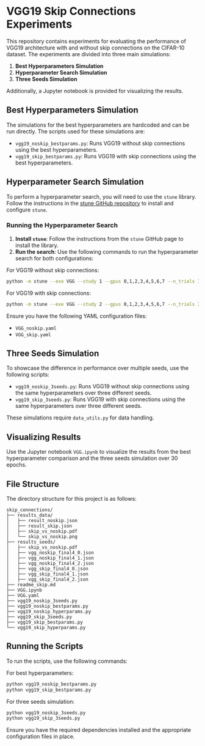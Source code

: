 # VGG19 Skip Connections Experiments

This repository contains experiments for evaluating the performance of VGG19 architecture with and without skip connections on the CIFAR-10 dataset. The experiments are divided into three main simulations:

1. **Best Hyperparameters Simulation**
2. **Hyperparameter Search Simulation**
3. **Three Seeds Simulation**

Additionally, a Jupyter notebook is provided for visualizing the results.

## Best Hyperparameters Simulation

The simulations for the best hyperparameters are hardcoded and can be run directly. The scripts used for these simulations are:

- `vgg19_noskip_bestparams.py`: Runs VGG19 without skip connections using the best hyperparameters.
- `vgg19_skip_bestparams.py`: Runs VGG19 with skip connections using the best hyperparameters.

## Hyperparameter Search Simulation

To perform a hyperparameter search, you will need to use the `stune` library. Follow the instructions in the [stune GitHub repository](https://github.com/liukidar/stune/tree/master) to install and configure `stune`.

### Running the Hyperparameter Search

1. **Install `stune`**: Follow the instructions from the `stune` GitHub page to install the library.
2. **Run the search**: Use the following commands to run the hyperparameter search for both configurations:

For VGG19 without skip connections:
```bash
python -m stune --exe VGG --study 1 --gpus 0,1,2,3,4,5,6,7 --n_trials 128:8 --tuner ssh --sampler grid --config VGG_noskip.yaml
```

For VGG19 with skip connections:
```bash
python -m stune --exe VGG --study 2 --gpus 0,1,2,3,4,5,6,7 --n_trials 128:8 --tuner ssh --sampler grid --config VGG_skip.yaml
```

Ensure you have the following YAML configuration files:
- `VGG_noskip.yaml`
- `VGG_skip.yaml`

## Three Seeds Simulation

To showcase the difference in performance over multiple seeds, use the following scripts:

- `vgg19_noskip_3seeds.py`: Runs VGG19 without skip connections using the same hyperparameters over three different seeds.
- `vgg19_skip_3seeds.py`: Runs VGG19 with skip connections using the same hyperparameters over three different seeds.

These simulations require `data_utils.py` for data handling.

## Visualizing Results

Use the Jupyter notebook `VGG.ipynb` to visualize the results from the best hyperparameter comparison and the three seeds simulation over 30 epochs.

## File Structure

The directory structure for this project is as follows:

```
skip_connections/
├── results_data/
│   ├── result_noskip.json
│   ├── result_skip.json
│   ├── skip_vs_noskip.pdf
│   └── skip_vs_noskip.png
├── results_seeds/
│   ├── skip_vs_noskip.pdf
│   ├── vgg_noskip_final4_0.json
│   ├── vgg_noskip_final4_1.json
│   ├── vgg_noskip_final4_2.json
│   ├── vgg_skip_final4_0.json
│   ├── vgg_skip_final4_1.json
│   ├── vgg_skip_final4_2.json
├── readme_skip.md
├── VGG.ipynb
├── VGG.yaml
├── vgg19_noskip_3seeds.py
├── vgg19_noskip_bestparams.py
├── vgg19_noskip_hyperparams.py
├── vgg19_skip_3seeds.py
├── vgg19_skip_bestparams.py
└── vgg19_skip_hyperparams.py
```

## Running the Scripts

To run the scripts, use the following commands:

For best hyperparameters:
```bash
python vgg19_noskip_bestparams.py
python vgg19_skip_bestparams.py
```

For three seeds simulation:
```bash
python vgg19_noskip_3seeds.py
python vgg19_skip_3seeds.py
```

Ensure you have the required dependencies installed and the appropriate configuration files in place.
